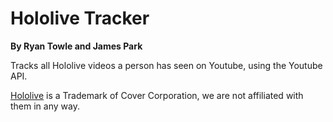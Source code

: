 # Hololive Tracker
**By Ryan Towle and James Park**

Tracks all Hololive videos a person has seen on Youtube, using the Youtube API.

[Hololive](https://en.hololive.tv/) is a Trademark of Cover Corporation, we are not affiliated with them in any way.
